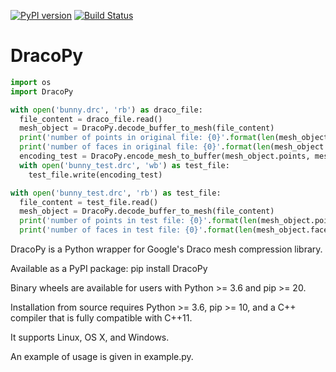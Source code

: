 [![PyPI version](https://badge.fury.io/py/DracoPy.svg)](https://badge.fury.io/py/DracoPy)
[![Build Status](https://travis-ci.org/seung-lab/DracoPy.svg?branch=master)](https://travis-ci.org/seung-lab/DracoPy)

# DracoPy

```python
import os
import DracoPy

with open('bunny.drc', 'rb') as draco_file:
  file_content = draco_file.read()
  mesh_object = DracoPy.decode_buffer_to_mesh(file_content)
  print('number of points in original file: {0}'.format(len(mesh_object.points)))
  print('number of faces in original file: {0}'.format(len(mesh_object.faces)))
  encoding_test = DracoPy.encode_mesh_to_buffer(mesh_object.points, mesh_object.faces)
  with open('bunny_test.drc', 'wb') as test_file:
    test_file.write(encoding_test)

with open('bunny_test.drc', 'rb') as test_file:
  file_content = test_file.read()
  mesh_object = DracoPy.decode_buffer_to_mesh(file_content)
  print('number of points in test file: {0}'.format(len(mesh_object.points)))
  print('number of faces in test file: {0}'.format(len(mesh_object.faces)))
```

DracoPy is a Python wrapper for Google's Draco mesh compression library.

Available as a PyPI package: pip install DracoPy 

Binary wheels are available for users with Python >= 3.6 and pip >= 20.

Installation from source requires Python >= 3.6, pip >= 10, and a C++ compiler that is fully compatible with C++11.

It supports Linux, OS X, and Windows. 

An example of usage is given in example.py.
